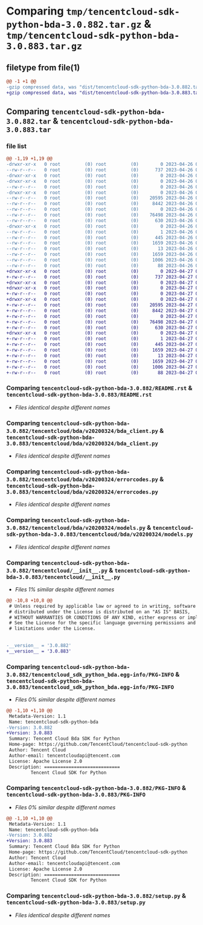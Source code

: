 # Comparing `tmp/tencentcloud-sdk-python-bda-3.0.882.tar.gz` & `tmp/tencentcloud-sdk-python-bda-3.0.883.tar.gz`

## filetype from file(1)

```diff
@@ -1 +1 @@
-gzip compressed data, was "dist/tencentcloud-sdk-python-bda-3.0.882.tar", last modified: Wed Apr 26 02:51:20 2023, max compression
+gzip compressed data, was "dist/tencentcloud-sdk-python-bda-3.0.883.tar", last modified: Thu Apr 27 00:17:38 2023, max compression
```

## Comparing `tencentcloud-sdk-python-bda-3.0.882.tar` & `tencentcloud-sdk-python-bda-3.0.883.tar`

### file list

```diff
@@ -1,19 +1,19 @@
-drwxr-xr-x   0 root         (0) root         (0)        0 2023-04-26 02:51:20.000000 tencentcloud-sdk-python-bda-3.0.882/
--rw-r--r--   0 root         (0) root         (0)      737 2023-04-26 02:51:19.000000 tencentcloud-sdk-python-bda-3.0.882/README.rst
-drwxr-xr-x   0 root         (0) root         (0)        0 2023-04-26 02:51:20.000000 tencentcloud-sdk-python-bda-3.0.882/tencentcloud/
-drwxr-xr-x   0 root         (0) root         (0)        0 2023-04-26 02:51:20.000000 tencentcloud-sdk-python-bda-3.0.882/tencentcloud/bda/
--rw-r--r--   0 root         (0) root         (0)        0 2023-04-26 02:51:19.000000 tencentcloud-sdk-python-bda-3.0.882/tencentcloud/bda/__init__.py
-drwxr-xr-x   0 root         (0) root         (0)        0 2023-04-26 02:51:20.000000 tencentcloud-sdk-python-bda-3.0.882/tencentcloud/bda/v20200324/
--rw-r--r--   0 root         (0) root         (0)    20595 2023-04-26 02:51:19.000000 tencentcloud-sdk-python-bda-3.0.882/tencentcloud/bda/v20200324/bda_client.py
--rw-r--r--   0 root         (0) root         (0)     8442 2023-04-26 02:51:19.000000 tencentcloud-sdk-python-bda-3.0.882/tencentcloud/bda/v20200324/errorcodes.py
--rw-r--r--   0 root         (0) root         (0)        0 2023-04-26 02:51:19.000000 tencentcloud-sdk-python-bda-3.0.882/tencentcloud/bda/v20200324/__init__.py
--rw-r--r--   0 root         (0) root         (0)    76498 2023-04-26 02:51:19.000000 tencentcloud-sdk-python-bda-3.0.882/tencentcloud/bda/v20200324/models.py
--rw-r--r--   0 root         (0) root         (0)      630 2023-04-26 02:51:19.000000 tencentcloud-sdk-python-bda-3.0.882/tencentcloud/__init__.py
-drwxr-xr-x   0 root         (0) root         (0)        0 2023-04-26 02:51:20.000000 tencentcloud-sdk-python-bda-3.0.882/tencentcloud_sdk_python_bda.egg-info/
--rw-r--r--   0 root         (0) root         (0)        1 2023-04-26 02:51:20.000000 tencentcloud-sdk-python-bda-3.0.882/tencentcloud_sdk_python_bda.egg-info/dependency_links.txt
--rw-r--r--   0 root         (0) root         (0)      445 2023-04-26 02:51:20.000000 tencentcloud-sdk-python-bda-3.0.882/tencentcloud_sdk_python_bda.egg-info/SOURCES.txt
--rw-r--r--   0 root         (0) root         (0)     1659 2023-04-26 02:51:20.000000 tencentcloud-sdk-python-bda-3.0.882/tencentcloud_sdk_python_bda.egg-info/PKG-INFO
--rw-r--r--   0 root         (0) root         (0)       13 2023-04-26 02:51:20.000000 tencentcloud-sdk-python-bda-3.0.882/tencentcloud_sdk_python_bda.egg-info/top_level.txt
--rw-r--r--   0 root         (0) root         (0)     1659 2023-04-26 02:51:20.000000 tencentcloud-sdk-python-bda-3.0.882/PKG-INFO
--rw-r--r--   0 root         (0) root         (0)     1006 2023-04-26 02:51:19.000000 tencentcloud-sdk-python-bda-3.0.882/setup.py
--rw-r--r--   0 root         (0) root         (0)       88 2023-04-26 02:51:20.000000 tencentcloud-sdk-python-bda-3.0.882/setup.cfg
+drwxr-xr-x   0 root         (0) root         (0)        0 2023-04-27 00:17:38.000000 tencentcloud-sdk-python-bda-3.0.883/
+-rw-r--r--   0 root         (0) root         (0)      737 2023-04-27 00:17:38.000000 tencentcloud-sdk-python-bda-3.0.883/README.rst
+drwxr-xr-x   0 root         (0) root         (0)        0 2023-04-27 00:17:38.000000 tencentcloud-sdk-python-bda-3.0.883/tencentcloud/
+drwxr-xr-x   0 root         (0) root         (0)        0 2023-04-27 00:17:38.000000 tencentcloud-sdk-python-bda-3.0.883/tencentcloud/bda/
+-rw-r--r--   0 root         (0) root         (0)        0 2023-04-27 00:17:38.000000 tencentcloud-sdk-python-bda-3.0.883/tencentcloud/bda/__init__.py
+drwxr-xr-x   0 root         (0) root         (0)        0 2023-04-27 00:17:38.000000 tencentcloud-sdk-python-bda-3.0.883/tencentcloud/bda/v20200324/
+-rw-r--r--   0 root         (0) root         (0)    20595 2023-04-27 00:17:38.000000 tencentcloud-sdk-python-bda-3.0.883/tencentcloud/bda/v20200324/bda_client.py
+-rw-r--r--   0 root         (0) root         (0)     8442 2023-04-27 00:17:38.000000 tencentcloud-sdk-python-bda-3.0.883/tencentcloud/bda/v20200324/errorcodes.py
+-rw-r--r--   0 root         (0) root         (0)        0 2023-04-27 00:17:38.000000 tencentcloud-sdk-python-bda-3.0.883/tencentcloud/bda/v20200324/__init__.py
+-rw-r--r--   0 root         (0) root         (0)    76498 2023-04-27 00:17:38.000000 tencentcloud-sdk-python-bda-3.0.883/tencentcloud/bda/v20200324/models.py
+-rw-r--r--   0 root         (0) root         (0)      630 2023-04-27 00:17:38.000000 tencentcloud-sdk-python-bda-3.0.883/tencentcloud/__init__.py
+drwxr-xr-x   0 root         (0) root         (0)        0 2023-04-27 00:17:38.000000 tencentcloud-sdk-python-bda-3.0.883/tencentcloud_sdk_python_bda.egg-info/
+-rw-r--r--   0 root         (0) root         (0)        1 2023-04-27 00:17:38.000000 tencentcloud-sdk-python-bda-3.0.883/tencentcloud_sdk_python_bda.egg-info/dependency_links.txt
+-rw-r--r--   0 root         (0) root         (0)      445 2023-04-27 00:17:38.000000 tencentcloud-sdk-python-bda-3.0.883/tencentcloud_sdk_python_bda.egg-info/SOURCES.txt
+-rw-r--r--   0 root         (0) root         (0)     1659 2023-04-27 00:17:38.000000 tencentcloud-sdk-python-bda-3.0.883/tencentcloud_sdk_python_bda.egg-info/PKG-INFO
+-rw-r--r--   0 root         (0) root         (0)       13 2023-04-27 00:17:38.000000 tencentcloud-sdk-python-bda-3.0.883/tencentcloud_sdk_python_bda.egg-info/top_level.txt
+-rw-r--r--   0 root         (0) root         (0)     1659 2023-04-27 00:17:38.000000 tencentcloud-sdk-python-bda-3.0.883/PKG-INFO
+-rw-r--r--   0 root         (0) root         (0)     1006 2023-04-27 00:17:38.000000 tencentcloud-sdk-python-bda-3.0.883/setup.py
+-rw-r--r--   0 root         (0) root         (0)       88 2023-04-27 00:17:38.000000 tencentcloud-sdk-python-bda-3.0.883/setup.cfg
```

### Comparing `tencentcloud-sdk-python-bda-3.0.882/README.rst` & `tencentcloud-sdk-python-bda-3.0.883/README.rst`

 * *Files identical despite different names*

### Comparing `tencentcloud-sdk-python-bda-3.0.882/tencentcloud/bda/v20200324/bda_client.py` & `tencentcloud-sdk-python-bda-3.0.883/tencentcloud/bda/v20200324/bda_client.py`

 * *Files identical despite different names*

### Comparing `tencentcloud-sdk-python-bda-3.0.882/tencentcloud/bda/v20200324/errorcodes.py` & `tencentcloud-sdk-python-bda-3.0.883/tencentcloud/bda/v20200324/errorcodes.py`

 * *Files identical despite different names*

### Comparing `tencentcloud-sdk-python-bda-3.0.882/tencentcloud/bda/v20200324/models.py` & `tencentcloud-sdk-python-bda-3.0.883/tencentcloud/bda/v20200324/models.py`

 * *Files identical despite different names*

### Comparing `tencentcloud-sdk-python-bda-3.0.882/tencentcloud/__init__.py` & `tencentcloud-sdk-python-bda-3.0.883/tencentcloud/__init__.py`

 * *Files 1% similar despite different names*

```diff
@@ -10,8 +10,8 @@
 # Unless required by applicable law or agreed to in writing, software
 # distributed under the License is distributed on an "AS IS" BASIS,
 # WITHOUT WARRANTIES OR CONDITIONS OF ANY KIND, either express or implied.
 # See the License for the specific language governing permissions and
 # limitations under the License.
 
 
-__version__ = '3.0.882'
+__version__ = '3.0.883'
```

### Comparing `tencentcloud-sdk-python-bda-3.0.882/tencentcloud_sdk_python_bda.egg-info/PKG-INFO` & `tencentcloud-sdk-python-bda-3.0.883/tencentcloud_sdk_python_bda.egg-info/PKG-INFO`

 * *Files 0% similar despite different names*

```diff
@@ -1,10 +1,10 @@
 Metadata-Version: 1.1
 Name: tencentcloud-sdk-python-bda
-Version: 3.0.882
+Version: 3.0.883
 Summary: Tencent Cloud Bda SDK for Python
 Home-page: https://github.com/TencentCloud/tencentcloud-sdk-python
 Author: Tencent Cloud
 Author-email: tencentcloudapi@tencent.com
 License: Apache License 2.0
 Description: ============================
         Tencent Cloud SDK for Python
```

### Comparing `tencentcloud-sdk-python-bda-3.0.882/PKG-INFO` & `tencentcloud-sdk-python-bda-3.0.883/PKG-INFO`

 * *Files 0% similar despite different names*

```diff
@@ -1,10 +1,10 @@
 Metadata-Version: 1.1
 Name: tencentcloud-sdk-python-bda
-Version: 3.0.882
+Version: 3.0.883
 Summary: Tencent Cloud Bda SDK for Python
 Home-page: https://github.com/TencentCloud/tencentcloud-sdk-python
 Author: Tencent Cloud
 Author-email: tencentcloudapi@tencent.com
 License: Apache License 2.0
 Description: ============================
         Tencent Cloud SDK for Python
```

### Comparing `tencentcloud-sdk-python-bda-3.0.882/setup.py` & `tencentcloud-sdk-python-bda-3.0.883/setup.py`

 * *Files identical despite different names*

